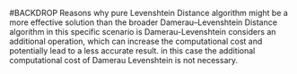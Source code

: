 #BACKDROP
Reasons why pure Levenshtein Distance algorithm might be a more effective solution than the broader 
Damerau–Levenshtein Distance algorithm in this specific scenario is Damerau-Levenshtein considers an additional operation, 
which can increase the computational cost and potentially lead to a less accurate result.
in this case the additional computational cost of Damerau Levenshtein is not necessary. 
